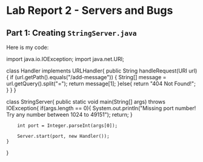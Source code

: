 # Lab Report 2 - Servers and Bugs

## Part 1: Creating `StringServer.java`

Here is my code:

import java.io.IOException;
import java.net.URI;

class Handler implements URLHandler{
    public String handleRequest(URI url) {
        if (url.getPath().equals("/add-message")) {
            String[] message = url.getQuery().split("=");
            return message[1];
        }else{
            return "404 Not Found!";
        }
    }
}


class StringServer{
    public static void main(String[] args) throws IOException{
        if(args.length == 0){
            System.out.println("Missing port number! Try any number between 1024 to 49151");
            return;
        }

        int port = Integer.parseInt(args[0]);

        Server.start(port, new Handler());
    }
}
